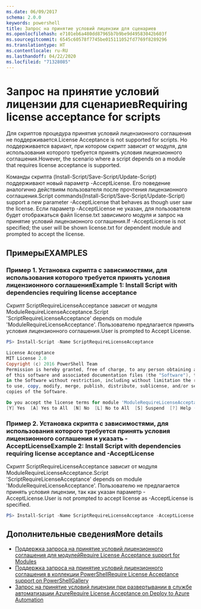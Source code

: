 ```yaml
---
ms.date: 06/09/2017
schema: 2.0.0
keywords: powershell
title: Запрос на принятие условий лицензии для сценариев
ms.openlocfilehash: e7101eb6a480dd87965b7b9be9d49583042b603f
ms.sourcegitcommit: 6545c60578f7745be015111052fd7769f8289296
ms.translationtype: HT
ms.contentlocale: ru-RU
ms.lasthandoff: 04/22/2020
ms.locfileid: "71328085"
---
```

# <a name="requiring-license-acceptance-for-scripts"></a><span data-ttu-id="b42c1-103">Запрос на принятие условий лицензии для сценариев</span><span class="sxs-lookup"><span data-stu-id="b42c1-103">Requiring license acceptance for scripts</span></span>

<span data-ttu-id="b42c1-104">Для скриптов процедура принятия условий лицензионного соглашения не поддерживается.</span><span class="sxs-lookup"><span data-stu-id="b42c1-104">License Acceptance is not supported for scripts.</span></span> <span data-ttu-id="b42c1-105">Но поддерживается вариант, при котором скрипт зависит от модуля, для использования которого требуется принять условия лицензионного соглашения.</span><span class="sxs-lookup"><span data-stu-id="b42c1-105">However, the scenario where a script depends on a module that requires license acceptance is supported.</span></span>

<span data-ttu-id="b42c1-106">Команды скрипта (Install-Script/Save-Script/Update-Script) поддерживают новый параметр -AcceptLicense. Его поведение аналогично действиям пользователя после прочтения лицензионного соглашения.</span><span class="sxs-lookup"><span data-stu-id="b42c1-106">Script commands(Install-Script/Save-Script/Update-Script) support a new parameter -AcceptLicense that behaves as though user saw the license.</span></span> <span data-ttu-id="b42c1-107">Если параметр -AcceptLicense не указан, для пользователя будет отображаться файл license.txt зависимого модуля и запрос на принятие условий лицензионного соглашения.</span><span class="sxs-lookup"><span data-stu-id="b42c1-107">If -AcceptLicense is not specified; the user will be shown license.txt for dependent module and prompted to accept the license.</span></span>

## <a name="examples"></a><span data-ttu-id="b42c1-108">Примеры</span><span class="sxs-lookup"><span data-stu-id="b42c1-108">EXAMPLES</span></span>

### <a name="example-1-install-script-with-dependencies-requiring-license-acceptance"></a><span data-ttu-id="b42c1-109">Пример 1. Установка скрипта с зависимостями, для использования которого требуется принять условия лицензионного соглашения</span><span class="sxs-lookup"><span data-stu-id="b42c1-109">Example 1: Install Script with dependencies requiring license acceptance</span></span>

<span data-ttu-id="b42c1-110">Скрипт ScriptRequireLicenseAcceptance зависит от модуля ModuleRequireLicenseAcceptance.</span><span class="sxs-lookup"><span data-stu-id="b42c1-110">Script 'ScriptRequireLicenseAcceptance' depends on module 'ModuleRequireLicenseAcceptance'.</span></span> <span data-ttu-id="b42c1-111">Пользователю предлагается принять условия лицензионного соглашения.</span><span class="sxs-lookup"><span data-stu-id="b42c1-111">User is prompted to Accept License.</span></span>

```PowerShell
PS> Install-Script -Name ScriptRequireLicenseAcceptance

License Acceptance
MIT License 2.0
Copyright (c) 2016 PowerShell Team
Permission is hereby granted, free of charge, to any person obtaining a copy
of this software and associated documentation files (the "Software"), to deal
in the Software without restriction, including without limitation the rights
to use, copy, modify, merge, publish, distribute, sublicense, and/or sell
copies of the Software.

Do you accept the license terms for module 'ModuleRequireLicenseAcceptance'.
[Y] Yes  [A] Yes to All  [N] No  [L] No to All  [S] Suspend  [?] Help (default is "N"):
```

### <a name="example-2-install-script-with-dependencies-requiring-license-acceptance-and--acceptlicense"></a><span data-ttu-id="b42c1-112">Пример 2. Установка скрипта с зависимостями, для использования которого требуется принять условия лицензионного соглашения и указать -AcceptLicense</span><span class="sxs-lookup"><span data-stu-id="b42c1-112">Example 2: Install Script with dependencies requiring license acceptance and -AcceptLicense</span></span>

<span data-ttu-id="b42c1-113">Скрипт ScriptRequireLicenseAcceptance зависит от модуля ModuleRequireLicenseAcceptance.</span><span class="sxs-lookup"><span data-stu-id="b42c1-113">Script 'ScriptRequireLicenseAcceptance' depends on module 'ModuleRequireLicenseAcceptance'.</span></span> <span data-ttu-id="b42c1-114">Пользователю не предлагается принять условия лицензии, так как указан параметр -AcceptLicense.</span><span class="sxs-lookup"><span data-stu-id="b42c1-114">User is not prompted to accept license as -AcceptLicense is specified.</span></span>

```PowerShell
PS> Install-Script -Name ScriptRequireLicenseAcceptance -AcceptLicense
```

## <a name="more-details"></a><span data-ttu-id="b42c1-115">Дополнительные сведения</span><span class="sxs-lookup"><span data-stu-id="b42c1-115">More details</span></span>

- [<span data-ttu-id="b42c1-116">Поддержка запроса на принятие условий лицензионного соглашения для модулей</span><span class="sxs-lookup"><span data-stu-id="b42c1-116">Require License Acceptance support for Modules</span></span>](module-license-acceptance.md)
- [<span data-ttu-id="b42c1-117">Поддержка запроса на принятие условий лицензионного соглашения в коллекции PowerShell</span><span class="sxs-lookup"><span data-stu-id="b42c1-117">Require License Acceptance support on PowerShellGallery</span></span>](../how-to/working-with-packages/packages-that-require-license-acceptance.md)
- [<span data-ttu-id="b42c1-118">Запрос на принятие условий лицензии при развертывании в службе автоматизации Azure</span><span class="sxs-lookup"><span data-stu-id="b42c1-118">Require License Acceptance on Deploy to Azure Automation</span></span>](../how-to/working-with-packages/deploy-to-azure-automation.md)
